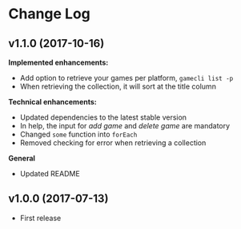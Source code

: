 # Change Log

## v1.1.0 (2017-10-16)

**Implemented enhancements:**
- Add option to retrieve your games per platform, `gamecli list -p`
- When retrieving the collection, it will sort at the title column

**Technical enhancements:**
- Updated dependencies to the latest stable version
- In help, the input for _add game_ and _delete game_ are mandatory
- Changed `some` function into `forEach`
- Removed checking for error when retrieving a collection

**General**
- Updated README

## v1.0.0 (2017-07-13)
- First release
